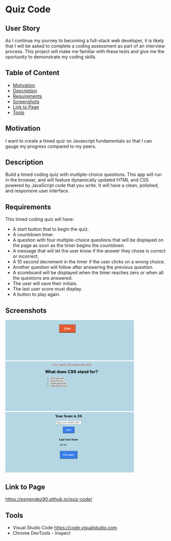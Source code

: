 # Quiz Code

## User Story

As I continue my journey to becoming a full-stack web developer, it is likely that I will be asked to complete a coding assessment as part of an interview process. This project
will make me familiar with these tests and give me the oportunity to demonstrate my coding skills. 

## Table of Content

* [Motivation](#motivation)
* [Description](#description)
* [Requirements](#requirements)
* [Screenshots](#screenshots)
* [Link to Page](#link-to-page)
* [Tools](#tools)

## Motivation

I want to create a timed quiz on Javascript fundamentals so that I can gauge my progress compared to my peers. 

## Description

Build a timed coding quiz with multiple-choice questions. This app will run in the browser, and will feature dynamically updated HTML and CSS powered by JavaScript code that you write.
It will have a clean, polished, and responsive user interface.

## Requirements 

This timed coding quiz will have:

* A start button that to begin the quiz.
* A countdown timer.
* A question with four multiple-choice questions that will be displayed on the page as soon as the timer begins the countdown.
* A message that will let the user know if the answer they chose is correct or incorrect.
* A 10 second decrement in the timer if the user clicks on a wrong choice.
* Another question will follow after answering the previous question.
* A scoreboard will be displayed when the timer reaches zero or when all the questions are answered.
* The user will save their initials.
* The last user score must display.
* A button to play again.

## Screenshots

<img src="images/start-button.png" alt="Start Button" width="80%" height="75%">
<img src="images/question-choices.png" alt="Quiz" width="80%" height="75%">
<img src="images/scoreboard.png" alt="Scoreboard" width="80%" height="75%">

## Link to Page

<https://esmendez90.github.io/quiz-code/>

## Tools

* Visual Studio Code <https://code.visualstudio.com>.
* Chrome DevTools - Inspect
 